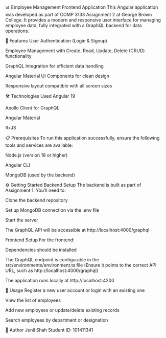 📊 Employee Management Frontend Application
This Angular application was developed as part of COMP 3133 Assignment 2 at George Brown College. It provides a modern and responsive user interface for managing employee data, fully integrated with a GraphQL backend for data operations.

🚀 Features
User Authentication (Login & Signup)

Employee Management with Create, Read, Update, Delete (CRUD) functionality

GraphQL Integration for efficient data handling

Angular Material UI Components for clean design

Responsive layout compatible with all screen sizes

🛠️ Technologies Used
Angular 19

Apollo Client for GraphQL

Angular Material

RxJS

📋 Prerequisites
To run this application successfully, ensure the following tools and services are available:

Node.js (version 18 or higher)

Angular CLI

MongoDB (used by the backend)

⚙️ Getting Started
Backend Setup
The backend is built as part of Assignment 1. You’ll need to:

Clone the backend repository

Set up MongoDB connection via the .env file

Start the server

The GraphQL API will be accessible at http://localhost:4000/graphql

Frontend Setup
For the frontend:

Dependencies should be installed

The GraphQL endpoint is configurable in the src/environments/environment.ts file
(Ensure it points to the correct API URL, such as http://localhost:4000/graphql)

The application runs locally at http://localhost:4200

🧭 Usage
Register a new user account or login with an existing one

View the list of employees

Add new employees or update/delete existing records

Search employees by department or designation

👤 Author
Jenil Shah
Student ID: 101411341